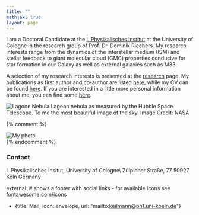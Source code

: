 ```yaml
---
title: ""
mathjax: true
layout: page
---
```




I am a Doctoral Candidate at the [I. Physikalisches Institut](https://astro.uni-koeln.de) at the University of Cologne in the research group of Prof. Dr. Dominik Riechers. My research interests range from the dynamics of the interstellar medium (ISM) and stellar feedback to giant molecular cloud (GMC) properties conducive for star formation in our Galaxy as well as external galaxies such as M33.

A selection of my research interests is presented at the [research](research.md) page. My publications as first author and co-author are listed [here](publications.md), while my CV can be found [here](CV.md). 
If you are interested in a little more personal information about me, you can find some [here](about_me.md).

![Lagoon Nebula](lagoon.jpg)
Lagoon nebula as measured by the Hubble Space Telescope. To me the most beautiful image of the sky. 
Image Credit: NASA


{% comment %}
<div class="home-sidebar-profile">
  <img src="lagoon.jpg" alt="My photo" />
</div>
{% endcomment %}


### Contact

I. Physikalisches Insitut, University of Cologne\\
Zülpicher Straße, 77
50927 Köln
Germany

external:                  # shows a footer with social links - for available icons see fontawesome.com/icons
  - {title: Mail, icon: envelope, url: "mailto:keilmann@ph1.uni-koeln.de"}
